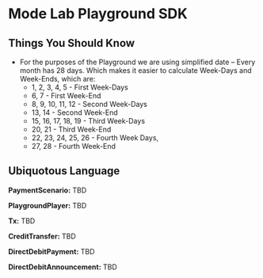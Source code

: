 # Mode Lab Playground SDK

## Things You Should Know

- For the purposes of the Playground we are using simplified date – Every month has 28 days. Which makes it easier to calculate Week-Days and Week-Ends, which are:
  - 1, 2, 3, 4, 5 - First Week-Days
  - 6, 7 - First Week-End
  - 8, 9, 10, 11, 12 - Second Week-Days
  - 13, 14 - Second Week-End
  - 15, 16, 17, 18, 19 - Third Week-Days
  - 20, 21 - Third Week-End
  - 22, 23, 24, 25, 26 - Fourth Week Days,
  - 27, 28 - Fourth Week-End

## Ubiquotous Language

**PaymentScenario:** TBD

**PlaygroundPlayer:** TBD

**Tx:** TBD

**CreditTransfer:** TBD

**DirectDebitPayment:** TBD

**DirectDebitAnnouncement:** TBD
